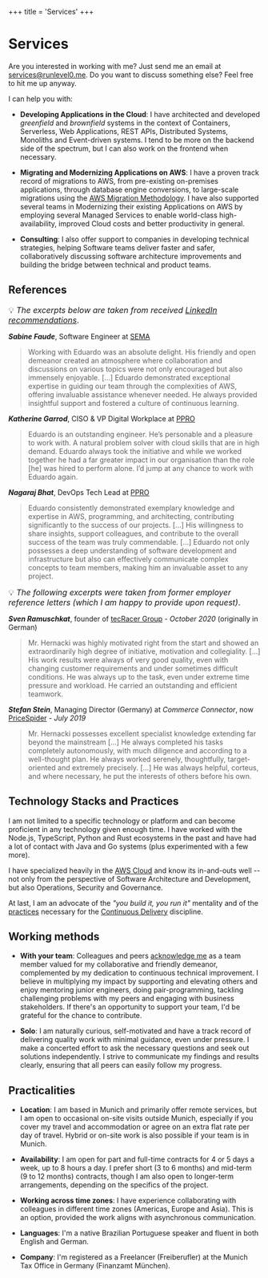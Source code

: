 +++
title = 'Services'
+++

# Services

Are you interested in working with me? Just send me an email at <a href="mailto:&#115;&#101;&#114;&#118;&#105;&#99;&#101;&#115;&#43;&#119;&#101;&#98;&#115;&#105;&#116;&#101;&#64;&#114;&#117;&#110;&#108;&#101;&#118;&#101;&#108;&#48;&#046;&#109;&#101;?subject=Service%20Inquiry">&#115;&#101;&#114;&#118;&#105;&#99;&#101;&#115;&#64;&#114;&#117;&#110;&#108;&#101;&#118;&#101;&#108;&#48;&#046;&#109;&#101;</a>. 
Do you want to discuss something else? Feel free to hit me up anyway.

I can help you with:

* __Developing Applications in the Cloud__: I have architected and developed _greenfield_ and _brownfield_ systems in the context of Containers, Serverless, Web Applications, REST APIs, Distributed Systems, Monoliths and Event-driven systems. I tend to be more on the backend side of the spectrum, but I can also work on the frontend when necessary.

* __Migrating and Modernizing Applications on AWS__: I have a proven track record of migrations to AWS, from pre-existing on-premises applications, through database engine conversions, to large-scale migrations using the [AWS Migration Methodology](https://aws.amazon.com/cloud-migration/how-to-migrate/). I have also supported several teams in Modernizing their existing Applications on AWS by employing several Managed Services to enable world-class high-availability, improved Cloud costs and better productivity in general.

* __Consulting__: I also offer support to companies in developing technical strategies, helping Software teams deliver faster and safer, collaboratively discussing software architecture improvements and building the bridge between technical and product teams.

## References

<font size=3>:bulb: _The excerpts below are taken from received [LinkedIn recommendations](https://www.linkedin.com/in/eduardohki/)_.</font>

_**Sabine Faude**_, Software Engineer at [SEMA](https://www.sema-soft.de/)

> Working with Eduardo was an absolute delight. His friendly and open demeanor created an atmosphere where collaboration and discussions on various topics were not only encouraged but also immensely enjoyable.
[...] Eduardo demonstrated exceptional expertise in guiding our team through the complexities of AWS, offering invaluable assistance whenever needed. He always provided insightful support and fostered a culture of continuous learning.

_**Katherine Garrod**_, CISO & VP Digital Workplace at [PPRO](https://www.ppro.com)

> Eduardo is an outstanding engineer. He’s personable and a pleasure to work with. A natural problem solver with cloud skills that are in high demand. Eduardo always took the initiative and while we worked together he had a far greater impact in our organisation than the role [he] was hired to perform alone. I’d jump at any chance to work with Eduardo again.

_**Nagaraj Bhat**_, DevOps Tech Lead at [PPRO](https://www.ppro.com)

> Eduardo consistently demonstrated exemplary knowledge and expertise in AWS, programming, and architecting, contributing significantly to the success of our projects. [...] His willingness to share insights, support colleagues, and contribute to the overall success of the team was truly commendable. [...] Eduardo not only possesses a deep understanding of software development and infrastructure but also can effectively communicate complex concepts to team members, making him an invaluable asset to any project.

<font size=3>:bulb: _The following excerpts were taken from former employer reference letters (which I am happy to provide upon request)_.</font>

_**Sven Ramuschkat**_, founder of [tecRacer Group](https://www.tecracer.com/) - _October 2020_ (originally in German)

> Mr. Hernacki was highly motivated right from the start and showed an extraordinarily high degree of initiative, motivation and collegiality. [...] His work results were always of very good quality, even with changing customer requirements and under sometimes difficult conditions. He was always up to the task, even under extreme time pressure and workload. He carried an outstanding and efficient teamwork.

_**Stefan Stein**_, Managing Director (Germany) at _Commerce Connector_, now [PriceSpider](https://www.pricespider.com/commerceconnector/) - _July 2019_
> Mr. Hernacki possesses excellent specialist knowledge extending far beyond the mainstream [...] He always completed his tasks completely autonomously, with much diligence and according  to a well-thought plan. He always worked serenely, thoughtfully, target-oriented and extremely precisely. [...] He was always helpful, corteus, and where necessary, he put the interests of others before his own.

## Technology Stacks and Practices

I am not limited to a specific technology or platform and can become proficient in any technology given enough time. I have worked with the Node.js, TypeScript, Python and Rust ecosystems in the past and have had a lot of contact with Java and Go systems (plus experimented with a few more).

I have specialized heavily in the [AWS Cloud](https://aws.amazon.com/) and know its in-and-outs well -- not only from the perspective of Software Architecture and Development, but also Operations, Security and Governance.

At last, I am an advocate of the _"you build it, you run it"_ mentality and of the [practices](https://minimumcd.org/) necessary for the [Continuous Delivery](https://martinfowler.com/bliki/ContinuousDelivery.html) discipline.

## Working methods

* **With your team**: Colleagues and peers [acknowledge me](#references) as a team member valued for my collaborative and friendly demeanor, complemented by my dedication to continuous technical improvement. I believe in multiplying my impact by supporting and elevating others and enjoy mentoring junior engineers, doing pair-programming, tackling challenging problems with my peers and engaging with business stakeholders. If there's an opportunity to support your team, I'd be grateful for the chance to contribute.

* **Solo**: I am naturally curious, self-motivated and have a track record of delivering quality work with minimal guidance, even under pressure. I make a concerted effort to ask the necessary questions and seek out solutions independently. I strive to communicate my findings and results clearly, ensuring that all peers can easily follow my progress.

## Practicalities

* **Location**: I am based in Munich and primarily offer remote services, but I am open to occasional on-site visits outside Munich, especially if you cover my travel and accommodation or agree on an extra flat rate per day of travel. Hybrid or on-site work is also possible if your team is in Munich.

* **Availability**: I am open for part and full-time contracts for 4 or 5 days a week, up to 8 hours a day. I prefer short (3 to 6 months) and mid-term (9 to 12 months) contracts, though I am also open to longer-term arrangements, depending on the specifics of the project.

* **Working across time zones**: I have experience collaborating with colleagues in different time zones (Americas, Europe and Asia). This is an option, provided the work aligns with asynchronous communication.

* **Languages**: I'm a native Brazilian Portuguese speaker and fluent in both English and German.

* **Company**: I'm registered as a Freelancer (Freiberufler) at the Munich Tax Office in Germany (Finanzamt München).
